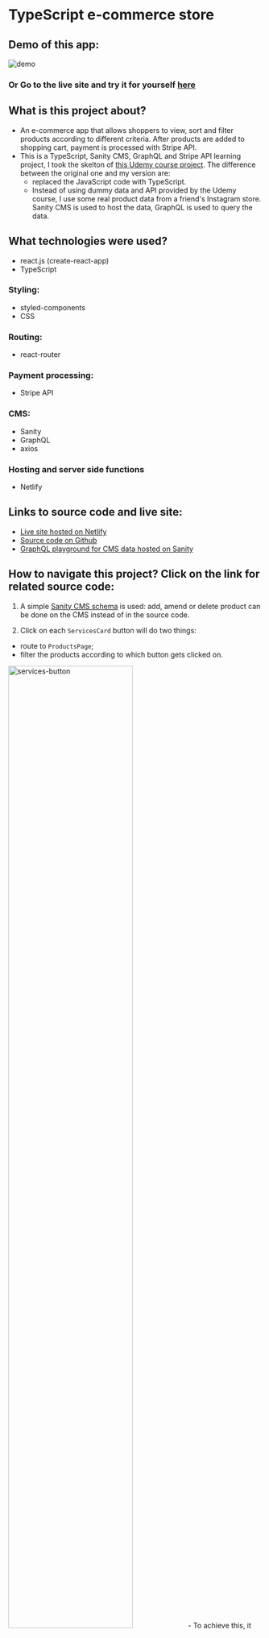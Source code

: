 # TypeScript e-commerce store

## Demo of this app:

![demo](./src/assets/cute-buddy-demo.gif)

### Or Go to the live site and try it for yourself [here](https://cute-buddy.netlify.app/)


## What is this project about?
- An e-commerce app that allows shoppers to view, sort and filter products according to different criteria. After products are added to shopping cart, payment is processed with Stripe API.
- This is a TypeScript, Sanity CMS, GraphQL and Stripe API learning project, I took the skelton of [this Udemy course project](https://react-course-comfy-sloth-store.netlify.app/). The difference between the original one and my version are:
  - replaced the JavaScript code with TypeScript.
  - Instead of using dummy data and API provided by the Udemy course, I use some real product data from a friend's Instagram store. Sanity CMS is used to host the data, GraphQL is used to query the data.

## What technologies were used?

- react.js (create-react-app)
- TypeScript

### Styling:
- styled-components
- CSS
### Routing:
- react-router
### Payment processing:
- Stripe API
### CMS:
- Sanity
- GraphQL
- axios
### Hosting and server side functions
- Netlify

## Links to source code and live site:
- [Live site hosted on Netlify](https://-cute-buddy.netlify.app/)
- [Source code on Github](https://github.com/-1codingguy/typescript-e-commerce)
- [GraphQL playground for CMS data hosted on Sanity](https://bqk6gkzk.api.sanity.io/v1/graphql/production/default)


## How to navigate this project? Click on the link for related source code:
1. A simple [Sanity CMS schema](https://github.com/1codingguy/typescript-e-commerce/blob/main/cutebuddy/schemas/product.js) is used: add, amend or delete product can be done on the CMS instead of in the source code.

2. Click on each `ServicesCard` button will do two things:
  - route to `ProductsPage`;
  - filter the products according to which button gets clicked on.
  <img src="./src/assets/services-button.png" alt="services-button" width="70%"/>
    - To achieve this, it has to go through three steps:
      1. clear the previous filters
      2. set `isClickFromServices` state variable to tru
      3. update filters according to the button gets clicked on

      [Click here for the relevant code](https://github.com/1codingguy/typescript-e-commerce/blob/main/src/components/Services/ServicesCards.tsx#L21) .
    - Why is there a `isClickFromServices` variable?
      - Each time `ServicesPage` is mounted, the page should display all product, i.e. filters should be cleared.
      - But when routed from `Services` component, `ProductsPage` should display products of relevant service.
      - To work around this, an if statement is used to check if the page is routed from `Services`, [click here for the relevant code](https://github.com/1codingguy/typescript-e-commerce/blob/main/src/pages/ProductsPage.tsx#L10). 


3. Shoppers can choose to view the products in `ListView` or `GridView`. [Click here for relevant code](https://github.com/1codingguy/typescript-e-commerce/blob/main/src/components/ProductList.tsx#L24).

4. Shoppers are able to filter products by different criteria, such as by keyword, price, etc. 
  - [Click here for code structure](https://github.com/1codingguy/typescript-e-commerce/blob/main/src/components/Filters/Filters.tsx#L22); 
  - [Click here for filters updating function](https://github.com/1codingguy/typescript-e-commerce/blob/main/src/reducers/filter_reducer.ts#L61).


5. Products can be sorted by price or name, in ascending or descending order [Click here for sorting function](https://github.com/1codingguy/typescript-e-commerce/blob/main/src/reducers/filter_reducer.ts#L41).


6. Payment is processed by Stripe API, [click here for relevant code](https://github.com/1codingguy/typescript-e-commerce/blob/main/src/components/CheckoutForm.tsx).


## Why I built the project this way?
### About filtering:

Lots of thoughts were given about filter functions related to 'age' and 'height' because of the nature of baby product. I am listing some reasons why `age` and `height` filters are setup in this way:

1. create "baskets of categories"

- Baby products in general are labelled as suitable for different ages, for instance: 
  - 3-6 months
  - under 1 year old, or 
  - all ages
- To filter the products according these age descriptions, first I need to create some "baskets" of fixed categories like these:
  - 0-3 months
  - 3-6 months
  - 6-9 months
  - 9-12 months
  - 12-24 months
  - 24 months +
- Then assign a product one or more of these categories. For example, 
  - if a product is suitable for infant of `3-6 months`, then assign only such category.
  - if a product is labelled `0+`, i.e. suitable for all ages, then all of these categories should be assigned to the product.

2. Why use checkbox for `age` filter, instead of selection tab like `category`?
- A product can only be either a piece of `toy` or a piece of `clothing`, but cannot be both. Click on selection tab of `toy`  should display all the `toy`  product.
- But a product can be suitable for multiple age categories, for example: a product for infant under 6 months should have both `0-3 months` and `3-6 months`. Since multiple choices can be selected at the same time, checkbox should be used.
- By default when the page mounts, it displays all products, which implicitly means none of the filters are applied. So a checkbox of `all` is not needed for `age` (unlike `category` filter) because the app should allow the user to apply different criteria one by one, instead of applying all the filters for the user by default.

- <img src="./src/assets/age-checkbox.png" alt="age-checkbox" width="70%"/>

3. There should be text description about `age` and `height` other than the 'category baskets' alone.
- if a product is suitable for an infant of height 65 cm, it is inside the category of `60-69 cm` for filtering purpose. 
- But in the `singleProductPage`, it states "suitable for height: 65cm" to provide some readable text to the user. 
- That means there are two fields related to 'height' factor in the Schema:
  - `height` refers the categories (e.g. '60-69 cm'), a product can have zero or multiple of such categories.
  - `heightDescription` refers to the text description specified from the product manufacturer, which is also a more precise product description in readable text.

### Why using react-router v5 instead of the latest react-router v6?
- When I started the project, the latest react-router v6 was released.
- I chose to keep using react-router v5 instead since this project is mainly a TypeScript learning project. Adapt to the latest version of react-router wasn't my priority.

## What can be further improved?
1. filter in mobile view, should use a modal instead of a toggle-able menu.
<img src="./src/assets/filter-toggle.png" alt="filter-toggle" width="70%">

2. Schema design should take into account that that one product can have different variants. For instance, A product with different colour and sizes. 
    - Different variants of a product should have the same product_id, but a different SKU, which is not implemented in this project.

## How can you clone and tweak this project?

From your command line, first clone this repo:

```
# Clone this repository
$ git clone https://github.com/1codingguy/typescript-e-commerce.git

# Go into the repository
$ cd typescript-e-commerce

# Remove current origin repository
$ git remote remove origin

```

Then you can install the dependencies using NPM:

```
# Install dependencies
$ npm install

# Start development server
$ npm start
```

Happy coding!

---

## Author

**coding-guy**

- [GitHub](https://github.com/1codingguy)
- [Blog](https://blog.coding-guy.com/)
- [Twitter](https://twitter.com/1codingguy)
- [LinkedIn](https://www.linkedin.com/in/1codingguy/)
